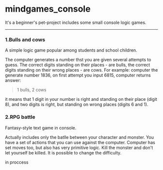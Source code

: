 ﻿# mindgames_console

It's a beginner's pet-project includes some small console logic games.
***
### 1.Bulls and cows
A simple logic game popular among students and school children.

The computer generates a number thst you are given several attempts to guess.
The correct digits standing on their places - are bulls, the correct digits standing on their wrong places - are cows.
For example: computer the generate number 1836, on first attempt you input 6815, computer returns answer:
>1 bulls, 2 cows

it means that 1 digit in your number is right and standing on their place (digit 8), and two digits is right, but standing on wrong places (digits 6 and 1).

### 2.RPG battle
Fantasy-style text game in console.

Actually includes only the batlle between your character and monster. You have a set of actions that you can use against the computer.
Computer has set moves too, but also has very primitive logic. Kill the monster and don't let yourself be killed. It is possible to change the difficulty. 

in proccess
